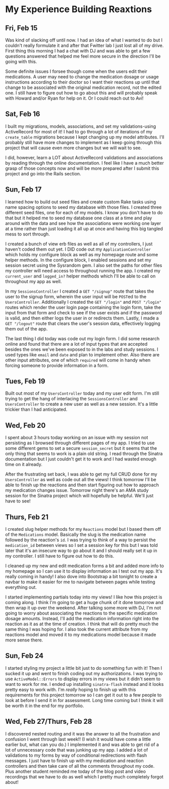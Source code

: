 # My Experience Building Reaxtions

## Fri, Feb 15

Was kind of slacking off until now. I had an idea of what I wanted to do but I couldn't really formulate it and after that Fwitter lab I just lost all of my drive. First thing this morning I had a chat with DJ and was able to get a few questions answered that helped me feel more secure in the direction I'll be going with this.

Some definite issues I forsee though come when the users edit their medications. A user may need to change the medication dosage or usage instructions according to their doctor so I want their reactions up until that change to be associated with the original medication record, not the edited one. I still have to figure out how to go about this and will probably speak with Howard and/or Ryan for help on it. Or I could reach out to Avi!

## Sat, Feb 16

I built my migrations, models, associations, and set my validations-using ActiveRecord for most of it! I had to go through a lot of iterations of my `create_table` migrations because I kept changing up my model attributes. I'll probably still have more changes to implement as I keep going through this project that will cause even more changes but we will wait to see.

I did, however, learn a LOT about ActiveRecord validations and associations by reading through the online documentation. I feel like I have a much better grasp of those concepts now and will be more prepared after I submit this project and go into the Rails section.

## Sun, Feb 17

I learned how to build out seed files and create custom Rake tasks using name spacing options to seed my database with those files. I created three different seed files, one for each of my models. I know you don't have to do that but it helped me to seed my database one class at a time and play around with the data and see how the associations were working one layer at a time rather than just loading it all up at once and having this big tangled mess to sort through.

I created a bunch of view erb files as well as all of my controllers, I just haven't coded them out yet. I DID code out my `ApplicationController` which holds my configure block as well as my homepage route and some helper methods. In the configure block, I enabled sessions and set my session secret using the Sysrandom gem. I also set the paths for other files my controller will need access to throughout running the app. I created my `current_user` and `logged_in?` helper methods which I'll be able to call on throughout my app as well.

In my `SessionsController` I created a `GET "/signup"` route that takes the user to the signup form, wherein the user input will be `POST`ed to the `UsersController`. Additionally I created the `GET "/login"` and `POST "/login"` routes which render the user login page containing the login form, take the input from that form and check to see if the user exists and if the password is valid, and then either logs the user in or redirects them. Lastly, I made a `GET "/logout"` route that clears the user's session data, effectively logging them out of the app.

The last thing I did today was code out my login form. I did some research online and found that there are a lot of input types that are accepted besides the ones we've been exposed to in the labs and study sessions. I used types like `email` and `date` and plan to implement other. Also there are other input attributes, one of which `required` will come in handy when forcing someone to provide information in a form.

## Tues, Feb 19

Built out most of my `UsersController` today and my user edit form. I'm still trying to get the hang of interlacing the `SessionsController` and `UsersController` to create a new user as well as a new session. It's a little trickier than I had anticipated.

## Wed, Feb 20

I spent about 3 hours today working on an issue with my session not persisting as I browsed through different pages of my app. I tried to use some different gems to set a secure `session_secret` but it seems that the only thing that seems to work is a plain old string. I read through the Sinatra documentation but I just couldn't get it to work and I had wasted enough time on it already.

After the frustrating set back, I was able to get my full CRUD done for my `UsersController` as well as code out all the views! I think tomorrow I'll be able to finish up the reactions and then start figuring out how to approach my medication changes issue. Tomorrow night there's an AMA study session for the Sinatra project which will hopefully be helpful. We'll just have to see!

## Thurs, Feb 21

I created slug helper methods for my `Reactions` model but I based them off of the `Medications` model. Basically the slug is the medication name followed by the reaction's `id`. I was trying to think of a way to persist the `medication_id` between views so I set a session key for this but I was told later that it's an insecure way to go about it and I should really set it up in my controller. I still have to figure out how to do this.

I cleaned up my new and edit medication forms a bit and added more info to my homepage so I can use it to display information as I test out my app. It's really coming in handy! I also dove into Bootstrap a bit tonight to create a navbar to make it easier for me to navigate between pages while testing everything out.

I started implementing partials today into my views! I like how this project is coming along. I think I'm going to get a huge chunk of it done tomorrow and then wrap it up over the weekend. After talking some more with DJ, I'm not going to worry about associating the reactions to the specific medication dosage amounts. Instead, I'll add the medication information right into the reaction as it as at the time of creation. I think that will do pretty much the same thing I was hoping for. I also took the current attribute from my reactions model and moved it to my medications model because it made more sense there.

## Sun, Feb 24

I started styling my project a little bit just to do something fun with it! Then I sucked it up and went to finish coding out my authorizations. I was trying to use `ActiveModel::Errors` to display errors in my views but it didn't seem to want to work for me. I ended up installing `sinatra-flash` instead and it looks pretty easy to work with. I'm _really_ hoping to finish up with this requirements for this project tomorrow so I can get it out to a few people to look at before I send it in for assessment. Long time coming but I think it will be worth it in the end for my portfolio.

## Wed, Feb 27/Thurs, Feb 28

I discovered nested routing and it was the answer to all the frustration and confusion I went through last week!! (I wish it would have come a little earlier but, what can you do.) I implemented it and was able to get rid of a lot of unnecessary code that was junking up my app. I added a lot of validations to my forms by way of conditional redirections with flash messages. I just have to finish up with my medication and reaction controllers and then take care of all the comments throughout my code. Plus another student reminded me today of the blog post and video recordings that we have to do as well which I pretty much completely forgot about!